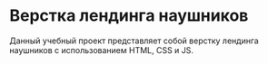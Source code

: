 # Верстка лендинга наушников

Данный учебный проект представляет собой верстку лендинга наушников с использованием HTML, CSS и JS.
